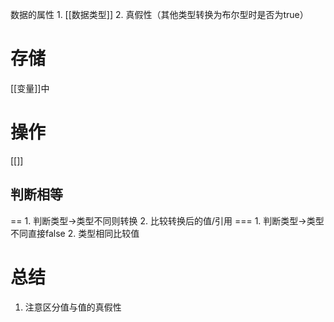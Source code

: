 数据的属性
	1. [[数据类型]] 
	2. 真假性（其他类型转换为布尔型时是否为true）
# 存储
[[变量]]中
# 操作
[[]]
## 判断相等
\==
	1. 判断类型→类型不同则转换
	2. 比较转换后的值/引用
\===
	1. 判断类型→类型不同直接false
	2. 类型相同比较值
# 总结
1. 注意区分值与值的真假性